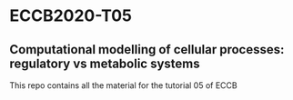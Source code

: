 # ECCB2020-T05
## Computational modelling of cellular processes: regulatory vs metabolic systems

This repo contains all the material for the tutorial 05 of ECCB 
